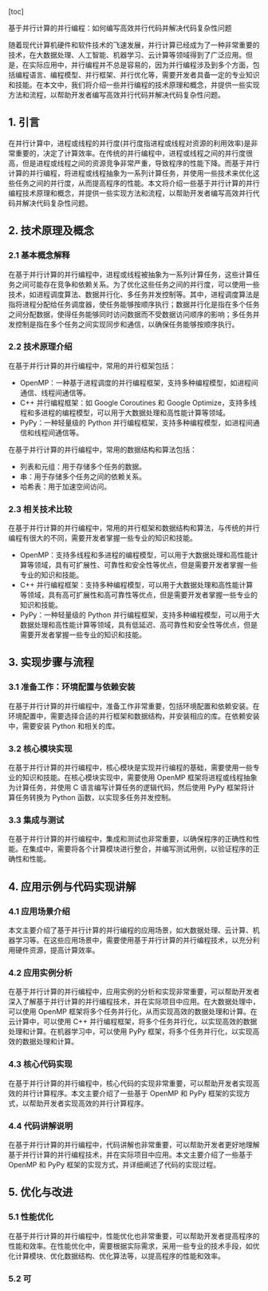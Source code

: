 
[toc]                    
                
                
基于并行计算的并行编程：如何编写高效并行代码并解决代码复杂性问题

随着现代计算机硬件和软件技术的飞速发展，并行计算已经成为了一种非常重要的技术，在大数据处理、人工智能、机器学习、云计算等领域得到了广泛应用。但是，在实际应用中，并行编程并不总是容易的，因为并行编程涉及到多个方面，包括编程语言、编程模型、并行框架、并行优化等，需要开发者具备一定的专业知识和技能。在本文中，我们将介绍一些并行编程的技术原理和概念，并提供一些实现方法和流程，以帮助开发者编写高效并行代码并解决代码复杂性问题。

## 1. 引言

在并行计算中，进程或线程的并行度(并行度指进程或线程对资源的利用效率)是非常重要的，决定了计算效率。在传统的并行编程中，进程或线程之间的并行度很高，但是进程或线程之间的资源竞争非常严重，导致程序的性能下降。而基于并行计算的并行编程，将进程或线程抽象为一系列计算任务，并使用一些技术来优化这些任务之间的并行度，从而提高程序的性能。本文将介绍一些基于并行计算的并行编程技术原理和概念，并提供一些实现方法和流程，以帮助开发者编写高效并行代码并解决代码复杂性问题。

## 2. 技术原理及概念

### 2.1 基本概念解释

在基于并行计算的并行编程中，进程或线程被抽象为一系列计算任务，这些计算任务之间可能存在竞争和依赖关系。为了优化这些任务之间的并行度，可以使用一些技术，如进程调度算法、数据并行化、多任务并发控制等。其中，进程调度算法是指将进程分配给任务调度器，使任务能够按顺序执行；数据并行化是指在多个任务之间分配数据，使得任务能够同时访问数据而不受数据访问顺序的影响；多任务并发控制是指在多个任务之间实现同步和通信，以确保任务能够按顺序执行。

### 2.2 技术原理介绍

在基于并行计算的并行编程中，常用的并行框架包括：

- OpenMP：一种基于进程调度的并行编程框架，支持多种编程模型，如进程间通信、线程间通信等。
- C++ 并行编程框架：如 Google Coroutines 和 Google Optimize，支持多线程和多进程的编程模型，可以用于大数据处理和高性能计算等领域。
- PyPy：一种轻量级的 Python 并行编程框架，支持多种编程模型，如进程间通信和线程间通信等。

在基于并行计算的并行编程中，常用的数据结构和算法包括：

- 列表和元组：用于存储多个任务的数据。
- 串：用于存储多个任务之间的依赖关系。
- 哈希表：用于加速空间访问。

### 2.3 相关技术比较

在基于并行计算的并行编程中，常用的并行框架和数据结构和算法，与传统的并行编程有很大的不同，需要开发者掌握一些专业的知识和技能。

- OpenMP：支持多线程和多进程的编程模型，可以用于大数据处理和高性能计算等领域，具有可扩展性、可靠性和安全性等优点，但是需要开发者掌握一些专业的知识和技能。
- C++ 并行编程框架：支持多种编程模型，可以用于大数据处理和高性能计算等领域，具有高可扩展性和高可靠性等优点，但是需要开发者掌握一些专业的知识和技能。
- PyPy：一种轻量级的 Python 并行编程框架，支持多种编程模型，可以用于大数据处理和高性能计算等领域，具有低延迟、高可靠性和安全性等优点，但是需要开发者掌握一些专业的知识和技能。

## 3. 实现步骤与流程

### 3.1 准备工作：环境配置与依赖安装

在基于并行计算的并行编程中，准备工作非常重要，包括环境配置和依赖安装。在环境配置中，需要选择合适的并行框架和数据结构，并安装相应的库。在依赖安装中，需要安装 Python 和相关的库。

### 3.2 核心模块实现

在基于并行计算的并行编程中，核心模块是实现并行编程的基础，需要使用一些专业的知识和技能。在核心模块实现中，需要使用 OpenMP 框架将进程或线程抽象为计算任务，并使用 C 语言编写计算任务的逻辑代码，然后使用 PyPy 框架将计算任务转换为 Python 函数，以实现多任务并发控制。

### 3.3 集成与测试

在基于并行计算的并行编程中，集成和测试也非常重要，以确保程序的正确性和性能。在集成中，需要将各个计算模块进行整合，并编写测试用例，以验证程序的正确性和性能。

## 4. 应用示例与代码实现讲解

### 4.1 应用场景介绍

本文主要介绍了基于并行计算的并行编程的应用场景，如大数据处理、云计算、机器学习等。在这些应用场景中，需要使用基于并行计算的并行编程技术，以充分利用硬件资源，提高计算效率。

### 4.2 应用实例分析

在基于并行计算的并行编程中，应用实例的分析和实现非常重要，可以帮助开发者深入了解基于并行计算的并行编程技术，并在实际项目中应用。在大数据处理中，可以使用 OpenMP 框架将多个任务并行化，从而实现高效的数据处理和计算。在云计算中，可以使用 C++ 并行编程框架，将多个任务并行化，以实现高效的数据处理和计算。在机器学习中，可以使用 PyPy 框架，将多个任务并行化，以实现高效的数据处理和计算。

### 4.3 核心代码实现

在基于并行计算的并行编程中，核心代码的实现非常重要，可以帮助开发者实现高效的并行计算程序。本文主要介绍了一些基于 OpenMP 和 PyPy 框架的实现方式，以帮助开发者实现高效的并行计算程序。

### 4.4 代码讲解说明

在基于并行计算的并行编程中，代码讲解也非常重要，可以帮助开发者更好地理解基于并行计算的并行编程技术，并在实际项目中应用。本文主要介绍了一些基于 OpenMP 和 PyPy 框架的实现方式，并详细阐述了代码的实现过程。

## 5. 优化与改进

### 5.1 性能优化

在基于并行计算的并行编程中，性能优化也非常重要，可以帮助开发者提高程序的性能和效率。在性能优化中，需要根据实际需求，采用一些专业的技术手段，如优化计算模块、优化数据结构、优化算法等，以提高程序的性能和效率。

### 5.2 可

